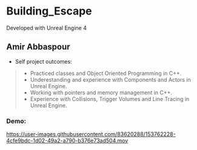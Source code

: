 # Building_Escape

Developed with Unreal Engine 4

## Amir Abbaspour  
- Self project outcomes:
> - Practiced classes and Object Oriented Programming in C++.
> - Underestanding and experience with Components and Actors in Unreal Engine.
> - Working with pointers and memory management in C++.
> - Experience with Collisions, Trigger Volumes and Line Tracing in Unreal Engine.

### Demo:
https://user-images.githubusercontent.com/83620288/153762228-4cfe9bdc-1d02-49a2-a790-b376e73ad504.mov
